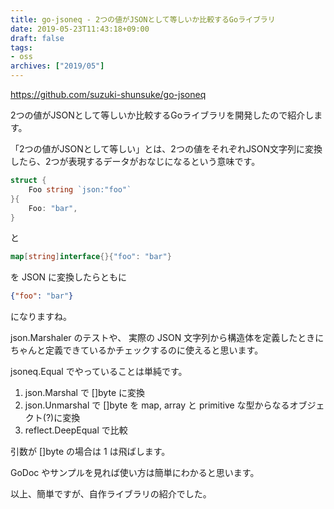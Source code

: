 ```yaml
---
title: go-jsoneq - 2つの値がJSONとして等しいか比較するGoライブラリ
date: 2019-05-23T11:43:18+09:00
draft: false
tags:
- oss
archives: ["2019/05"]
---
```


https://github.com/suzuki-shunsuke/go-jsoneq

2つの値がJSONとして等しいか比較するGoライブラリを開発したので紹介します。

「2つの値がJSONとして等しい」とは、2つの値をそれぞれJSON文字列に変換したら、2つが表現するデータがおなじになるという意味です。

```go
struct {
	Foo string `json:"foo"`
}{
	Foo: "bar",
}
```

と

```go
map[string]interface{}{"foo": "bar"}
```

を JSON に変換したらともに

```json
{"foo": "bar"}
```

になりますね。

json.Marshaler のテストや、
実際の JSON 文字列から構造体を定義したときにちゃんと定義できているかチェックするのに使えると思います。

jsoneq.Equal でやっていることは単純です。

1. json.Marshal で []byte に変換
2. json.Unmarshal で []byte を map, array と primitive な型からなるオブジェクト(?)に変換
3. reflect.DeepEqual で比較

引数が []byte の場合は 1 は飛ばします。

GoDoc やサンプルを見れば使い方は簡単にわかると思います。

以上、簡単ですが、自作ライブラリの紹介でした。
